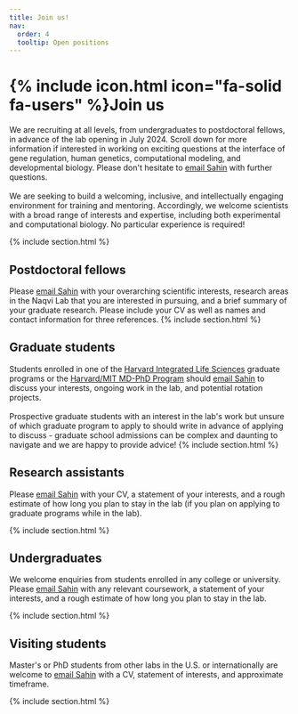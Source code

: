 ```yaml
---
title: Join us!
nav:
  order: 4
  tooltip: Open positions
---
```


# {% include icon.html icon="fa-solid fa-users" %}Join us

We are recruiting at all levels, from undergraduates to postdoctoral fellows, in advance of the lab opening in July 2024. Scroll down for more information if interested in working on exciting questions at the interface of gene regulation, human genetics, computational modeling, and developmental biology. Please don't hesitate to <a href="mailto:sahin.naqvi@gmail.com">email Sahin</a>  with further questions.
<br> 
<br>
We are seeking to build a welcoming, inclusive, and intellectually engaging environment for training and mentoring. Accordingly, we welcome scientists with a broad range of interests and expertise, including both experimental and computational biology. No particular experience is required! 

{% include section.html %}

## Postdoctoral fellows
Please <a href="mailto:sahin.naqvi@gmail.com">email Sahin</a> with your overarching scientific interests, research areas in the Naqvi Lab that you are interested in pursuing, and a brief summary of your graduate research. Please include your CV as well as names and contact information for three references. 
{% include section.html %}

## Graduate students
Students enrolled in one of the <a href="https://gsas.harvard.edu/office/harvard-integrated-life-sciences">Harvard Integrated Life Sciences</a> graduate programs or the <a href="https://www.hms.harvard.edu/md_phd/">Harvard/MIT MD-PhD Program</a> should <a href="mailto:sahin.naqvi@gmail.com">email Sahin</a> to discuss your interests, ongoing work in the lab, and potential rotation projects. 
<br> 
<br>
Prospective graduate students with an interest in the lab's work but unsure of which graduate program to apply to should write in advance of applying to discuss - graduate school admissions can be complex and daunting to navigate and we are happy to provide advice!
{% include section.html %}

## Research assistants

Please <a href="mailto:sahin.naqvi@gmail.com">email Sahin</a> with your CV, a statement of your interests, and a rough estimate of how long you plan to stay in the lab (if you plan on applying to graduate programs while in the lab).

{% include section.html %}

## Undergraduates

We welcome enquiries from students enrolled in any college or university. Please <a href="mailto:sahin.naqvi@gmail.com">email Sahin</a> with any relevant coursework, a statement of your interests, and a rough estimate of how long you plan to stay in the lab.

{% include section.html %}

## Visiting students

Master's or PhD students from other labs in the U.S. or internationally are welcome to <a href="mailto:sahin.naqvi@gmail.com">email Sahin</a> with a CV, statement of interests, and approximate timeframe.  

{% include section.html %}

